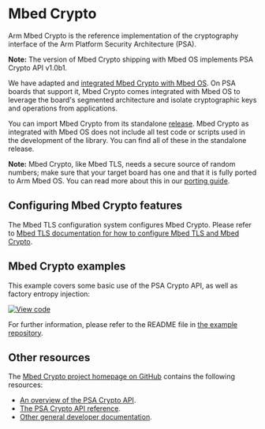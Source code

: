 # Mbed Crypto

Arm Mbed Crypto is the reference implementation of the cryptography interface of the Arm Platform Security Architecture (PSA).

<span class="notes">**Note:** The version of Mbed Crypto shipping with Mbed OS implements PSA Crypto API v1.0b1.</span>

We have adapted and [integrated Mbed Crypto with Mbed OS](https://github.com/ARMmbed/mbed-os/blob/master/features/mbedtls/mbed-crypto). On PSA boards that support it, Mbed Crypto comes integrated with Mbed OS to leverage the board's segmented architecture and isolate cryptographic keys and operations from applications.

You can import Mbed Crypto from its standalone [release](https://github.com/ARMmbed/mbed-crypto). Mbed Crypto as integrated with Mbed OS does not include all test code or scripts used in the development of the library. You can find all of these in the standalone release.

<span class="notes">**Note:** Mbed Crypto, like Mbed TLS, needs a secure source of random numbers; make sure that your target board has one and that it is fully ported to Arm Mbed OS. You can read more about this in our [porting guide](../porting/entropy-sources.html).</span>

## Configuring Mbed Crypto features

The Mbed TLS configuration system configures Mbed Crypto. Please refer to [Mbed TLS documentation for how to configure Mbed TLS and Mbed Crypto](../apis/tls.html#configuring-mbed-tls-features).

## Mbed Crypto examples

This example covers some basic use of the PSA Crypto API, as well as factory entropy injection:

[![View code](https://www.mbed.com/embed/?url=https://github.com/ARMmbed/mbed-os-example-mbed-crypto/)](https://github.com/ARMmbed/mbed-os-example-mbed-crypto/blob/mbed-os-6.7.0/getting-started/main.cpp)

For further information, please refer to the README file in [the example repository](https://github.com/ARMmbed/mbed-os-example-mbed-crypto).

## Other resources

The [Mbed Crypto project homepage on GitHub](https://github.com/ARMmbed/mbed-crypto) contains the following
resources:

 - [An overview of the PSA Crypto API](https://github.com/ARMmbed/mbed-crypto/blob/psa-api-1.0-beta/docs/PSA_Crypto_API_Overview.pdf).
 - [The PSA Crypto API reference](https://github.com/ARMmbed/mbed-crypto/blob/psa-api-1.0-beta/docs/PSA_Crypto_API_Reference.pdf).
 - [Other general developer documentation](https://github.com/ARMmbed/mbed-crypto/tree/v6.16/docs).
